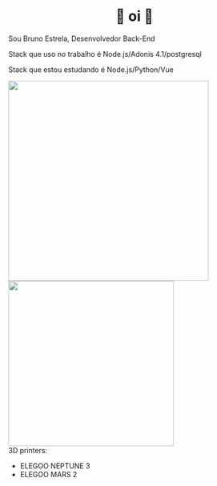 <h1 align="center">👋 oi 👋</h1>

Sou Bruno Estrela, Desenvolvedor Back-End

Stack que uso no trabalho é Node.js/Adonis 4.1/postgresql 

Stack que estou estudando é Node.js/Python/Vue

<a href="https://github.com/anuraghazra/github-readme-stats">
  <img align="center" style="width: 400px;" src="https://github-readme-stats.vercel.app/api?username=BrunoSiqueiraEstrela&theme=dark&show_icons=true" />
</a>
<a href="https://github.com/anuraghazra/convoychat">
  <img align="center" style="width: 330px;" src="https://github-readme-stats.vercel.app/api/top-langs/?username=BrunoSiqueiraEstrela&theme=dark&layout=compact" />
</a>


<br>
  3D printers: 
  <ul>
  <li>ELEGOO NEPTUNE 3</li>
  <li>ELEGOO MARS 2</li>
  <ul>
<!--
**BrunoSiqueiraEstrela/BrunoSiqueiraEstrela** is a ✨ _special_ ✨ repository because its `README.md` (this file) appears on your GitHub profile.

Here are some ideas to get you started:

- 🔭 I’m currently working on ...
- 🌱 I’m currently learning ...
- 👯 I’m looking to collaborate on ...
- 🤔 I’m looking for help with ...
- 💬 Ask me about ...
- 📫 How to reach me: ...
- 😄 Pronouns: ...
- ⚡ Fun fact: ...
-->

